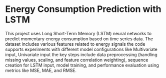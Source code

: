 # Energy Consumption Prediction with LSTM

This project uses Long Short-Term Memory (LSTM) neural networks to predict momentary energy consumption based on time series data. The dataset includes various features related to energy signals the code supports experiments with different model configurations like Multivariate input, Univariate input 
the key steps include data preprocessing (handling missing values, scaling, and feature correlation weighting), sequence creation for LSTM input, model training, and performance evaluation using metrics like MSE, MAE, and RMSE.

